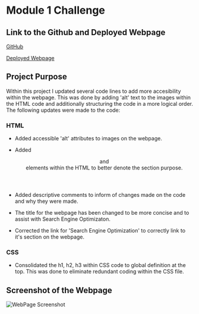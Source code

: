 # Module 1 Challenge

## Link to the Github and Deployed Webpage 

[GitHub]()

[Deployed Webpage]()

## Project Purpose

Within this project I updated several code lines to add more accesibility within the webpage. This was done by adding 'alt' text to the images within the HTML code and additionally structuring the code in a more logical order. The following updates were made to the code: 

### HTML

* Added accessible 'alt' attributes to images on the webpage.

* Added <section> <header> and <footer> elements within the HTML to better denote the section purpose.

* Added descriptive comments to inform of changes made on the code and why they were made.

* The title for the webpage has been changed to be more concise and to assist with Search Engine Optimizaton.

* Corrected the link for 'Search Engine Optimization' to correctly link to it's section on the webpage.

### CSS 

* Consolidated the h1, h2, h3 within CSS code to global definition at the top. This was done to eliminate redundant coding within the CSS file.

## Screenshot of the Webpage

![WebPage Screenshot](./assets/images/WebpageScreenshot.png)